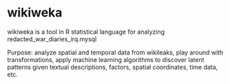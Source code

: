 wikiweka
========

wikiweka is a tool in R statistical language for analyzing redacted_war_diaries_irq.mysql

Purpose: analyze spatial and temporal data from wikileaks, play around with transformations, apply machine learning algorithms to discover latent patterns given textual descriptions, factors, spatial coordinates, time data, etc.


